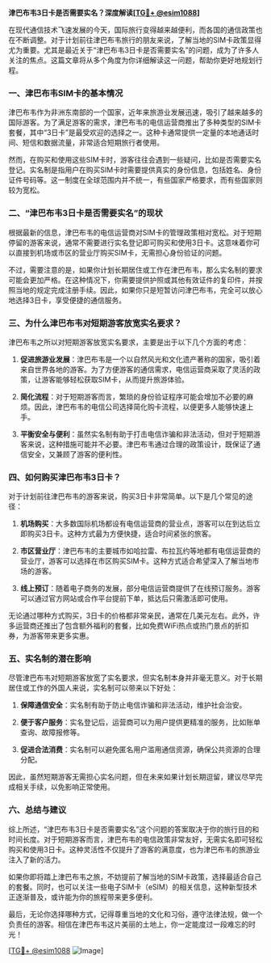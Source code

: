 **津巴布韦3日卡是否需要实名？深度解读[[TG💪+ @esim1088](https://t.me/s/esim1088)]**

在现代通信技术飞速发展的今天，国际旅行变得越来越便利，而各国的通信政策也在不断调整。对于计划前往津巴布韦旅行的朋友来说，了解当地的SIM卡政策显得尤为重要。尤其是最近关于“津巴布韦3日卡是否需要实名”的问题，成为了许多人关注的焦点。这篇文章将从多个角度为你详细解读这一问题，帮助你更好地规划行程。

### 一、津巴布韦SIM卡的基本情况

津巴布韦作为非洲东南部的一个国家，近年来旅游业发展迅速，吸引了越来越多的国际游客。为了满足游客的需求，津巴布韦的电信运营商推出了多种类型的SIM卡套餐，其中“3日卡”是最受欢迎的选择之一。这种卡通常提供一定量的本地通话时间、短信和数据流量，非常适合短期旅行者使用。

然而，在购买和使用这些SIM卡时，游客往往会遇到一些疑问，比如是否需要实名登记。实名制是指用户在购买SIM卡时需要提供真实的身份信息，包括姓名、身份证件号码等。这一制度在全球范围内并不统一，有些国家严格要求，而有些国家则较为宽松。

### 二、“津巴布韦3日卡是否需要实名”的现状

根据最新的信息，津巴布韦的电信运营商对SIM卡的管理政策相对宽松。对于短期停留的游客来说，通常不需要进行实名登记即可购买和使用3日卡。这意味着你可以直接到机场或市区的营业厅购买SIM卡，无需担心身份验证的问题。

不过，需要注意的是，如果你计划长期居住或工作在津巴布韦，那么实名制的要求可能会更加严格。在这种情况下，你需要提供护照或其他有效证件的复印件，并按照当地的规定完成注册手续。因此，如果你只是短暂访问津巴布韦，完全可以放心地选择3日卡，享受便捷的通信服务。

### 三、为什么津巴布韦对短期游客放宽实名要求？

津巴布韦之所以对短期游客放宽实名要求，主要是出于以下几个方面的考虑：

1. **促进旅游业发展**：津巴布韦是一个以自然风光和文化遗产著称的国家，吸引着来自世界各地的游客。为了方便游客的通信需求，电信运营商采取了灵活的政策，让游客能够轻松获取SIM卡，从而提升旅游体验。

2. **简化流程**：对于短期游客而言，繁琐的身份验证程序可能会增加不必要的麻烦。因此，津巴布韦的电信公司选择简化购卡流程，以便更多人能够快速上手。

3. **平衡安全与便利**：虽然实名制有助于打击电信诈骗和非法活动，但对于短期游客来说，这种措施可能并不必要。津巴布韦通过合理的政策设计，既保证了通信安全，又兼顾了游客的便利性。

### 四、如何购买津巴布韦3日卡？

对于计划前往津巴布韦的游客来说，购买3日卡非常简单。以下是几个常见的途径：

1. **机场购买**：大多数国际机场都设有电信运营商的营业点，游客可以在到达后立即购买3日卡。这种方式最为方便快捷，适合时间紧张的旅客。

2. **市区营业厅**：津巴布韦的主要城市如哈拉雷、布拉瓦约等地都有电信运营商的营业厅，游客可以选择在市区购买SIM卡。这种方式适合希望深入了解当地市场的游客。

3. **线上预订**：随着电子商务的发展，部分电信运营商提供了在线预订服务。游客可以通过官方网站或合作平台提前下单，抵达后只需激活即可使用。

无论通过哪种方式购买，3日卡的价格都非常亲民，通常在几美元左右。此外，许多运营商还推出了包含额外福利的套餐，比如免费WiFi热点或热门景点的折扣券，为游客带来更多实惠。

### 五、实名制的潜在影响

尽管津巴布韦对短期游客放宽了实名要求，但实名制本身并非毫无意义。对于长期居住或工作的外国人来说，实名制可以带来以下好处：

1. **保障通信安全**：实名制有助于防止电信诈骗和非法活动，维护社会治安。
   
2. **便于客户服务**：实名登记后，运营商可以为用户提供更精准的服务，比如账单查询、故障报修等。

3. **促进合法消费**：实名制可以避免匿名用户滥用通信资源，确保公共资源的合理分配。

因此，虽然短期游客无需担心实名问题，但在未来如果计划长期逗留，建议尽早完成相关手续，以免影响正常使用。

### 六、总结与建议

综上所述，“津巴布韦3日卡是否需要实名”这个问题的答案取决于你的旅行目的和时间长度。对于短期游客而言，津巴布韦的电信政策非常友好，无需实名即可轻松购买和使用3日卡。这种灵活性不仅提升了游客的满意度，也为津巴布韦的旅游业注入了新的活力。

如果你即将踏上津巴布韦之旅，不妨提前了解当地的SIM卡政策，选择最适合自己的套餐。同时，也可以关注一些电子SIM卡（eSIM）的相关信息，这种新型技术正逐渐普及，或许能为你的旅程带来更多便利。

最后，无论你选择哪种方式，记得尊重当地的文化和习俗，遵守法律法规，做一个负责任的游客。相信在津巴布韦这片美丽的土地上，你一定能度过一段难忘的时光！

[[TG💪+ @esim1088](https://t.me/s/esim1088) ![Image](https://i.postimg.cc/4NQfJmqS/Snipaste-2025-05-13-00-14-12.png)]